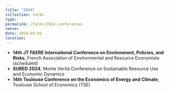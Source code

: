 ```yaml
---
title: "2024"
collection: talks
type: 
permalink: /talks/2024-conferences
venue: 
date: 2024-01-01
location: 
---
```


* **14th JT FAERE International Conference on Environment, Policies, and Risks**, French Association of Environmental and Resource Economists (scheduled)
* **SURED 2024**, Monte Verità Conference on Sustainable Resource Use and Economic Dynamics
* **14th Toulouse Conference on the Economics of Energy and Climate**, Toulouse School of Economics (TSE)
